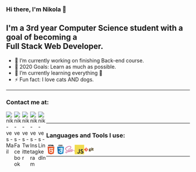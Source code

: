 ### Hi there, I'm Nikola 👋

## I'm a 3rd year Computer Science student with a goal of becoming a <br /> Full Stack Web Developer.

- 🔭 I’m currently working on finishing Back-end course.
- 🥅 2020 Goals: Learn as much as possible.
- 🌱 I’m currently learning everything 🤣
- ⚡ Fun fact: I love cats AND dogs.

---

### Contact me at:

[<img align="left" alt="nik-ves - Mail" width="22px" src="https://cdn.jsdelivr.net/npm/simple-icons@v3/icons/gmail.svg" />][mail]
[<img align="left" alt="nik-ves - Facebook" width="22px" src="https://cdn.jsdelivr.net/npm/simple-icons@v3/icons/facebook.svg" />][facebook]
[<img align="left" alt="nik-ves - Twitter" width="22px" src="https://cdn.jsdelivr.net/npm/simple-icons@v3/icons/twitter.svg" />][twitter]
[<img align="left" alt="nik-ves - Instagram" width="22px" src="https://cdn.jsdelivr.net/npm/simple-icons@v3/icons/instagram.svg" />][instagram]
[<img align="left" alt="nik-ves - LinkedIn" width="22px" src="https://cdn.jsdelivr.net/npm/simple-icons@v3/icons/linkedin.svg" />][linkedin]

<br />

---

### Languages and Tools I use:

[<img align="left" alt="HTML5" width="26px" src="https://raw.githubusercontent.com/github/explore/80688e429a7d4ef2fca1e82350fe8e3517d3494d/topics/html/html.png" />][html]
[<img align="left" alt="CSS3" width="26px" src="https://raw.githubusercontent.com/github/explore/80688e429a7d4ef2fca1e82350fe8e3517d3494d/topics/css/css.png" />][css]
[<img align="left" alt="Sass" width="26px" src="https://raw.githubusercontent.com/github/explore/80688e429a7d4ef2fca1e82350fe8e3517d3494d/topics/sass/sass.png" />][sass]
[<img align="left" alt="JavaScript" width="26px" src="https://raw.githubusercontent.com/github/explore/80688e429a7d4ef2fca1e82350fe8e3517d3494d/topics/javascript/javascript.png" />][javascript]
[<img align="left" alt="Git" width="26px" src="https://raw.githubusercontent.com/github/explore/80688e429a7d4ef2fca1e82350fe8e3517d3494d/topics/git/git.png" />][git]

<br />

---

[website]: https://www.nik-ves.com
[twitter]: https://twitter.com/dzonigram
[instagram]: https://instagram.com/dzonigram
[linkedin]: https://github.com/nik-ves
[facebook]: https://www.facebook.com/dzponia
[link]: https://github.com/nik-ves
[mail]: mailto:nik-ves@hotmail.com

[html]: https://www.w3schools.com/html/
[css]: https://www.w3schools.com/css/
[sass]: https://www.w3schools.com/sass/
[javascript]: https://www.w3schools.com/js/
[react]: https://www.w3schools.com/react/
[mysql]: https://www.mysql.com/
[git]: https://git-scm.com/
